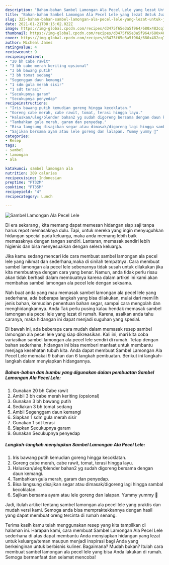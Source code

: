 ```yaml
---
description: "Bahan-bahan Sambel Lamongan Ala Pecel Lele yang lezat Untuk Jualan"
title: "Bahan-bahan Sambel Lamongan Ala Pecel Lele yang lezat Untuk Jualan"
slug: 325-bahan-bahan-sambel-lamongan-ala-pecel-lele-yang-lezat-untuk-jualan
date: 2021-01-21T08:15:02.022Z
image: https://img-global.cpcdn.com/recipes/d3475f65e3a5f964/680x482cq70/sambel-lamongan-ala-pecel-lele-foto-resep-utama.jpg
thumbnail: https://img-global.cpcdn.com/recipes/d3475f65e3a5f964/680x482cq70/sambel-lamongan-ala-pecel-lele-foto-resep-utama.jpg
cover: https://img-global.cpcdn.com/recipes/d3475f65e3a5f964/680x482cq70/sambel-lamongan-ala-pecel-lele-foto-resep-utama.jpg
author: Micheal James
ratingvalue: 4
reviewcount: 9
recipeingredient:
- "20 bh Cabe rawit"
- "3 bh cabe merah keriting opsional"
- "3 bh bawang putih"
- "3 bh tomat sedang"
- "Segenggam daun kemangi"
- "1 sdm gula merah sisir"
- "1 sdt terasi"
- "Secukupnya garam"
- "Secukupnya penyedap"
recipeinstructions:
- "Iris bawang putih kemudian goreng hingga kecoklatan."
- "Goreng cabe merah, cabe rawit, tomat, terasi hingga layu."
- "Haluskan/uleg/blender bahan2 yg sudah digoreng bersama dengan daun kemangi."
- "Tambahkan gula merah, garam dan penyedap."
- "Bisa langsung disajikan segar atau dimasak/digoreng lagi hingga sambal kecoklatan."
- "Sajikan bersama ayam atau lele goreng dan lalapan. Yummy yummy 🤤"
categories:
- Resep
tags:
- sambel
- lamongan
- ala

katakunci: sambel lamongan ala 
nutrition: 209 calories
recipecuisine: Indonesian
preptime: "PT32M"
cooktime: "PT35M"
recipeyield: "4"
recipecategory: Lunch

---
```



![Sambel Lamongan Ala Pecel Lele](https://img-global.cpcdn.com/recipes/d3475f65e3a5f964/680x482cq70/sambel-lamongan-ala-pecel-lele-foto-resep-utama.jpg)

Di era  sekarang , kita memang dapat memesan hidangan siap saji tanpa harus repot memasaknya dulu. Tapi, untuk mereka yang ingin menyuguhkan hidangan special pada keluarga, maka anda memang lebih baik memasaknya dengan tangan sendiri. Lantaran, memasak sendiri lebih higienis dan bisa menyesuaikan dengan selera keluarga.

Jika kamu sedang mencari ide cara membuat sambel lamongan ala pecel lele yang nikmat dan sederhana,maka di sinilah tempatnya. Cara membuat sambel lamongan ala pecel lele  sebenarnya tidak susah untuk dilakukan jika kita membuatnya dengan cara yang benar. Namun, anda tidak perlu risau akan tidak berhasil dalam membuatnya 
karena dalam artikel ini kami akan membahas sambel lamongan ala pecel lele dengan seksama.  



Nah buat anda yang mau memasak sambel lamongan ala pecel lele yang sederhana, ada beberapa langkah yang bisa dilakukan, mulai dari memilih jenis bahan, kemudian penentuan bahan segar, sampai cara mengolah dan menghidangkannya. Anda Tak perlu pusing kalau hendak memasak sambel lamongan ala pecel lele yang lezat di rumah. Karena, asalkan anda  tahu caranya, maka hidangan ini dapat menjadi suguhan yang spesial.

Di bawah ini, ada beberapa cara mudah dalam memasak resep sambel lamongan ala pecel lele yang siap dikreasikan. Kali ini, mari kita coba variasikan sambel lamongan ala pecel lele sendiri di rumah. Tetap dengan bahan sederhana, hidangan ini bisa memberi manfaat untuk membantu menjaga kesehatan tubuh kita. Anda dapat membuat Sambel Lamongan Ala Pecel Lele memakai 9 bahan dan 6 langkah pembuatan. Berikut ini langkah-langkah dalam menyiapkan hidangannya.

<!--inarticleads1-->

##### Bahan-bahan dan bumbu yang digunakan dalam pembuatan Sambel Lamongan Ala Pecel Lele:

1. Gunakan 20 bh Cabe rawit
1. Ambil 3 bh cabe merah keriting (opsional)
1. Gunakan 3 bh bawang putih
1. Sediakan 3 bh tomat sedang
1. Ambil Segenggam daun kemangi
1. Siapkan 1 sdm gula merah sisir
1. Gunakan 1 sdt terasi
1. Siapkan Secukupnya garam
1. Gunakan Secukupnya penyedap




<!--inarticleads2-->

##### Langkah-langkah menyiapkan Sambel Lamongan Ala Pecel Lele:

1. Iris bawang putih kemudian goreng hingga kecoklatan.
1. Goreng cabe merah, cabe rawit, tomat, terasi hingga layu.
1. Haluskan/uleg/blender bahan2 yg sudah digoreng bersama dengan daun kemangi.
1. Tambahkan gula merah, garam dan penyedap.
1. Bisa langsung disajikan segar atau dimasak/digoreng lagi hingga sambal kecoklatan.
1. Sajikan bersama ayam atau lele goreng dan lalapan. Yummy yummy 🤤




Jadi, itulah artikel tentang  sambel lamongan ala pecel lele  yang praktis dan mudah versi kami. Semoga anda bisa mempraktekkannya dengan hasil yang dapat membuat oreng tercinta di rumah senang. 

Terima kasih kamu telah menggunakan resep yang kita tampilkan di halaman ini. Harapan kami, cara membuat  Sambel Lamongan Ala Pecel Lele sederhana di atas dapat membantu Anda menyiapkan hidangan yang lezat untuk keluarga/teman maupun menjadi inspirasi bagi Anda yang berkeinginan untuk berbisnis kuliner. Bagaimana? Mudah bukan? Itulah cara membuat sambel lamongan ala pecel lele yang bisa Anda lakukan di rumah. Semoga bermanfaat dan selamat mencoba!

